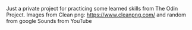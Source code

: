 Just a private project for practicing some learned skills from The Odin Project.
Images from Clean png: https://www.cleanpng.com/ and random from google
Sounds from YouTube
